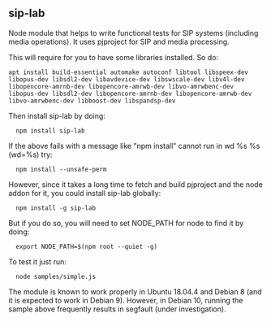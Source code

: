 ## sip-lab

Node module that helps to write functional tests for SIP systems (including media operations).
It uses pjproject for SIP and media processing.

This will require for you to have some libraries installed. So do:
```
apt install build-essential automake autoconf libtool libspeex-dev libopus-dev libsdl2-dev libavdevice-dev libswscale-dev libv4l-dev libopencore-amrnb-dev libopencore-amrwb-dev libvo-amrwbenc-dev libopus-dev libsdl2-dev libopencore-amrnb-dev libopencore-amrwb-dev libvo-amrwbenc-dev libboost-dev libspandsp-dev
```

Then install sip-lab by doing:
```
  npm install sip-lab
```

If the above fails with a message like 
  "npm install" cannot run in wd %s %s (wd=%s)
try:
```
  npm install --unsafe-perm
```


However, since it takes a long time to fetch and build pjproject and the node addon for it, you could install sip-lab globally:
```
  npm install -g sip-lab
```

But if you do so, you will need to set NODE_PATH for node to find it by doing:
```
  export NODE_PATH=$(npm root --quiet -g)
```

To test it just run:
```
  node samples/simple.js
```


The module is known to work properly in Ubuntu 18.04.4 and Debian 8 (and it is expected to work in Debian 9).
However, in Debian 10, running the sample above frequently results in segfault (under investigation).


